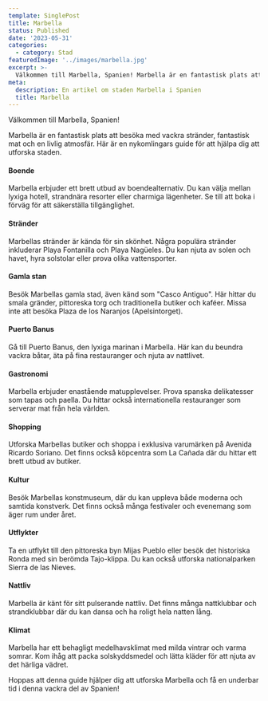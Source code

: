 ```yaml
---
template: SinglePost
title: Marbella
status: Published
date: '2023-05-31'
categories:
  - category: Stad
featuredImage: '../images/marbella.jpg'
excerpt: >-
  Välkommen till Marbella, Spanien! Marbella är en fantastisk plats att besöka med vackra stränder, fantastisk mat och en livlig atmosfär. Här är en nykomlingars guide för att hjälpa dig att utforska staden.
meta:
  description: En artikel om staden Marbella i Spanien
  title: Marbella
---
```


Välkommen till Marbella, Spanien!

Marbella är en fantastisk plats att besöka med vackra stränder, fantastisk mat och en livlig atmosfär. Här är en nykomlingars guide för att hjälpa dig att utforska staden.

#### Boende 
Marbella erbjuder ett brett utbud av boendealternativ. Du kan välja mellan lyxiga hotell, strandnära resorter eller charmiga lägenheter. Se till att boka i förväg för att säkerställa tillgänglighet.

#### Stränder
Marbellas stränder är kända för sin skönhet. Några populära stränder inkluderar Playa Fontanilla och Playa Nagüeles. Du kan njuta av solen och havet, hyra solstolar eller prova olika vattensporter.

#### Gamla stan
Besök Marbellas gamla stad, även känd som "Casco Antiguo". Här hittar du smala gränder, pittoreska torg och traditionella butiker och kaféer. Missa inte att besöka Plaza de los Naranjos (Apelsintorget).

#### Puerto Banus
Gå till Puerto Banus, den lyxiga marinan i Marbella. Här kan du beundra vackra båtar, äta på fina restauranger och njuta av nattlivet.

#### Gastronomi
Marbella erbjuder enastående matupplevelser. Prova spanska delikatesser som tapas och paella. Du hittar också internationella restauranger som serverar mat från hela världen.

#### Shopping
Utforska Marbellas butiker och shoppa i exklusiva varumärken på Avenida Ricardo Soriano. Det finns också köpcentra som La Cañada där du hittar ett brett utbud av butiker.

#### Kultur
Besök Marbellas konstmuseum, där du kan uppleva både moderna och samtida konstverk. Det finns också många festivaler och evenemang som äger rum under året.

#### Utflykter
Ta en utflykt till den pittoreska byn Mijas Pueblo eller besök det historiska Ronda med sin berömda Tajo-klippa. Du kan också utforska nationalparken Sierra de las Nieves.

#### Nattliv
Marbella är känt för sitt pulserande nattliv. Det finns många nattklubbar och strandklubbar där du kan dansa och ha roligt hela natten lång.

#### Klimat
Marbella har ett behagligt medelhavsklimat med milda vintrar och varma somrar. Kom ihåg att packa solskyddsmedel och lätta kläder för att njuta av det härliga vädret.

Hoppas att denna guide hjälper dig att utforska Marbella och få en underbar tid i denna vackra del av Spanien!